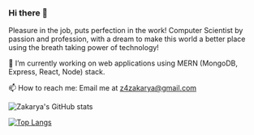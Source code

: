### Hi there 👋
Pleasure in the job, puts perfection in the work! Computer Scientist by passion and profession, with a dream to make this world a better place using the breath taking power of technology!

🔭 I’m currently working on web applications using MERN (MongoDB, Express, React, Node) stack.

📫 How to reach me: Email me at z4zakarya@gmail.com

![Zakarya's GitHub stats](https://github-readme-stats.vercel.app/api?username=zakarya23&show_icons=true&theme=radical)

[![Top Langs](https://github-readme-stats.vercel.app/api/top-langs/?username=zakarya23&layout=compact&langs_count=5&exclude_repo=fps_shooter,EinsteinsGateToTheFuture)](https://github.com/zakarya23/github-readme-stats)
<!--
**zakarya23/zakarya23** is a ✨ _special_ ✨ repository because its `README.md` (this file) appears on your GitHub profile.

Here are some ideas to get you started:

- 🔭 I’m currently working on ...
- 🌱 I’m currently learning ...
- 👯 I’m looking to collaborate on ...
- 🤔 I’m looking for help with ...
- 💬 Ask me about ...
- 📫 How to reach me: ...
- 😄 Pronouns: ...
- ⚡ Fun fact: ...
-->
